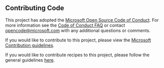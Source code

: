 Contributing Code
-----------------

This project has adopted the
[Microsoft Open Source Code of Conduct](https://opensource.microsoft.com/codeofconduct/).
For more information see the
[Code of Conduct FAQ](https://opensource.microsoft.com/codeofconduct/faq/)
or contact [opencode@microsoft.com](mailto:opencode@microsoft.com) with any
additional questions or comments.

If you would like to contribute to this project, please view the
[Microsoft Contribution guidelines](https://azure.github.io/guidelines/).

If you would like to contribute recipes to this project, please follow
the general guidelines [here](docs/98-contributing-recipes.md).
